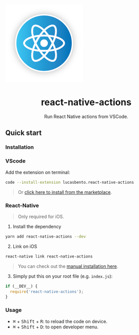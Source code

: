# ![React Native Actions](/media/logo.png)

<h1 align="center">react-native-actions</h1>
<p align="center">
  Run React Native actions from VSCode.
</p>

## Quick start

### Installation

### VScode

Add the extension on terminal:
```bash
code --install-extension lucasbento.react-native-actions
```
> Or [click here to install from the marketplace](https://marketplace.visualstudio.com/items?itemName=lucasbento.react-native-actions).

### React-Native

> Only required for iOS.

1. Install the dependency
```bash
yarn add react-native-actions --dev
```

2. Link on iOS
```bash
react-native link react-native-actions
```

> You can check out the [manual installation here](https://github.com/lucasbento/react-native-actions/blob/master/packages/react-native-actions/README.md#manual-installation).

3. Simply put this on your root file (e.g. `index.js`):
```js
if (__DEV__) {
  require('react-native-actions');
}
```

### Usage

- <kbd>⌘</kbd> + <kbd>Shift</kbd> + <kbd>R</kbd>: to reload the code on device.
- <kbd>⌘</kbd> + <kbd>Shift</kbd> + <kbd>D</kbd>: to open developer menu.
